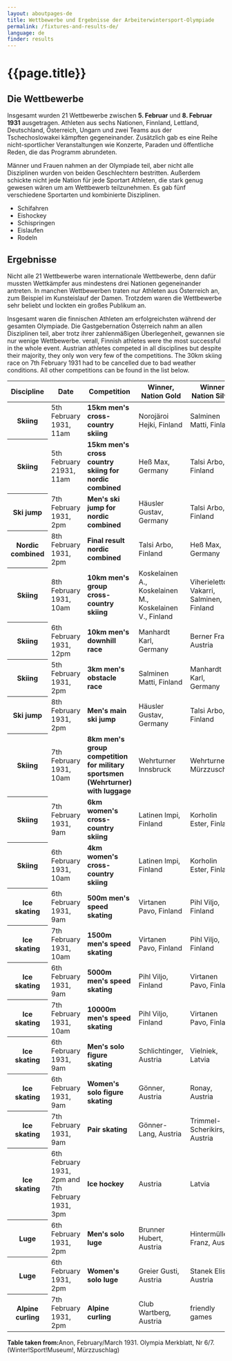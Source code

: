 ```yaml
---
layout: aboutpages-de
title: Wettbewerbe und Ergebnisse der Arbeiterwintersport-Olympiade
permalink: /fixtures-and-results-de/
language: de
finder: results
---
```

<h1>{{page.title}}</h1>
<h2>Die Wettbewerbe</h2>
<div class="information">
    <p>Insgesamt wurden 21 Wettbewerbe zwischen <b>5. Februar</b> und <b>8. Februar 1931</b> ausgetragen. Athleten aus sechs Nationen, Finnland, Lettland, Deutschland, Österreich, Ungarn und zwei Teams aus der Tschechoslowakei kämpften gegeneinander. Zusätzlich gab es eine Reihe nicht-sportlicher Veranstaltungen wie Konzerte, Paraden und öffentliche Reden, die das Programm abrundeten.</p>
    <p>Männer und Frauen nahmen an der Olympiade teil, aber nicht alle Disziplinen wurden von beiden Geschlechtern bestritten. Außerdem schickte nicht jede Nation für jede Sportart Athleten, die stark genug gewesen wären um am Wettbewerb teilzunehmen. Es gab fünf verschiedene Sportarten und kombinierte Disziplinen.</p>
</div>
<div class="facts-list">
    <ul>
        <li>Schifahren</li>
        <li>Eishockey</li>
        <li>Schispringen</li>
        <li>Eislaufen</li>
        <li>Rodeln</li>
    </ul>
</div>
<h2>Ergebnisse</h2>
<div class="information">
    <p>Nicht alle 21 Wettbewerbe waren internationale Wettbewerbe, denn dafür mussten Wettkämpfer aus mindestens drei Nationen gegeneinander antreten. In manchen Wettbewerben traten nur Athleten aus Österreich an, zum Beispiel im Kunsteislauf der Damen. Trotzdem waren die Wettbewerbe sehr beliebt und lockten ein großes Publikum an.</p>
    <p>Insgesamt waren die finnischen Athleten am erfolgreichsten während der gesamten Olympiade. Die Gastgebernation Österreich nahm an allen Disziplinen teil, aber trotz ihrer zahlenmäßigen Überlegenheit, gewannen sie nur wenige Wettbewerbe. verall, Finnish athletes were the most successful in the whole event. Austrian athletes competed in all disciplines but despite their majority, they only won very few of the competitions. The 30km skiing race on 7th February 1931 had to be cancelled due to bad weather conditions. All other competitions can be found in the list below.</p></div>
<div class="table-responsive-sm">
<!--class="table-responsive-sm" ensures that the table behaves responsibly across all devices.-->
    <table class="table">
        <thead>
            <tr>
                <th scope="col">Discipline</th>
                <th scope="col">Date</th>
                <th scope="col">Competition</th>
                <th scope="col">Winner, Nation Gold</th>
                <th scope="col">Winner, Nation Silver</th>
                <th scope="col">International competition</th>
            </tr>
        </thead>
        <tbody>
            <tr>
                <th scope="row">Skiing</th>
                <td>5th February 1931, 11am</td>
                <td><b>15km men's cross-country skiing</b></td>
                <td>Norojäroi Hejki, Finland</td>
                <td>Salminen Matti, Finland</td>
                <td>Yes</td>
            </tr>
            <tr>
                <th scope="row">Skiing</th>
                <td>5th February 21931, 11am</td>
                <td><b>15km men's cross country skiing for nordic combined</b></td>
                <td>Heß Max, Germany</td>
                <td>Talsi Arbo, Finland</td>
                <td>Yes</td>
            </tr>
            <tr>
                <th scope="row">Ski jump</th>
                <td>7th February 1931, 2pm</td>
                <td><b>Men's ski jump for nordic combined</b></td>
                <td>Häusler Gustav, Germany</td>
                <td>Talsi Arbo, Finland</td>
                <td>Yes</td>
            </tr>
                        <tr>
                <th scope="row">Nordic combined</th>
                <td>8th February 1931, 2pm</td>
                <td><b>Final result nordic combined</b></td>
                <td>Talsi Arbo, Finland</td>
                <td>Heß Max, Germany</td>
                <td>Yes</td>
            </tr>
            <tr>
                <th scope="row">Skiing</th>
                <td>8th February 1931, 10am</td>
                <td><b>10km men's group cross-country skiing</b></td>
                <td>Koskelainen A., Koskelainen M., Koskelainen V., Finland</td>
                <td>Viherieletto, Vakarri, Salminen, Finland</td>
                <td>Yes</td>
            </tr>
            <tr>
                <th scope="row">Skiing</th>
                <td>6th February 1931, 12pm</td>
                <td><b>10km men's downhill race</b></td>
                <td>Manhardt Karl, Germany</td>
                <td>Berner Franz, Austria</td>
                <td>Yes</td>
            </tr>
            <tr>
                <th scope="row">Skiing</th>
                <td>5th February 1931, 2pm</td>
                <td><b>3km men's obstacle race</b></td>
                <td>Salminen Matti, Finland</td>
                <td>Manhardt Karl, Germany</td>
                <td>Yes</td>
            </tr>
            <tr>
                <th scope="row">Ski jump</th>
                <td>8th February 1931, 2pm</td>
                <td><b>Men's main ski jump</b></td>
                <td>Häusler Gustav, Germany</td>
                <td>Talsi Arbo, Finland</td>
                <td>Yes</td>
            </tr>
            <tr>
                <th scope="row">Skiing</th>
                <td>7th February 1931, 10am</td>
                <td><b>8km men's group competition for military sportsmen (Wehrturner) with luggage</b></td>
                <td>Wehrturner Innsbruck</td>
                <td>Wehrturner Mürzzuschlag</td>
                <td>No</td>
            </tr>
            <tr>
                <th scope="row">Skiing</th>
                <td>7th February 1931, 9am</td>
                <td><b>6km women's cross-country skiing</b></td>
                <td>Latinen Impi, Finland</td>
                <td>Korholin Ester, Finland</td>
                <td>Yes</td>
            </tr>
            <tr>
                <th scope="row">Skiing</th>
                <td>6th February 1931, 10am</td>
                <td><b>4km women's cross-country skiing</b></td>
                <td>Latinen Impi, Finland </td>
                <td>Korholin Ester, Finland</td>
                <td>Yes</td>
            </tr>
            <tr>
                <th scope="row">Ice skating</th>
                <td>6th February 1931, 9am</td>
                <td><b>500m men's speed skating</b></td>
                <td>Virtanen Pavo, Finland</td>
                <td>Pihl Viljo, Finland</td>
                <td>Yes</td>
            </tr>
            <tr>
                <th scope="row">Ice skating</th>
                <td>7th February 1931, 10am</td>
                <td><b>1500m men's speed skating</b></td>
                <td>Virtanen Pavo, Finland</td>
                <td>Pihl Viljo, Finland</td>
                <td>Yes</td>
            </tr>
            <tr>
                <th scope="row">Ice skating</th>
                <td>6th February 1931, 9am</td>
                <td><b>5000m men's speed skating</b></td>
                <td>Pihl Viljo, Finland</td>
                <td>Virtanen Pavo, Finland</td>
                <td>Yes</td>
            </tr>
            <tr>
                <th scope="row">Ice skating</th>
                <td>7th February 1931, 10am</td>
                <td><b>10000m men's speed skating</b></td>
                <td>Pihl Viljo, Finland</td>
                <td>Virtanen Pavo, Finland</td>
                <td>No</td>
            </tr>
            <tr>
                <th scope="row">Ice skating</th>
                <td>6th February 1931, 9am</td>
                <td><b>Men's solo figure skating</b></td>
                <td>Schlichtinger, Austria</td>
                <td>Vielniek, Latvia</td>
                <td>Yes</td>
            </tr>
            <tr>
                <th scope="row">Ice skating</th>
                <td>6th February 1931, 9am</td>
                <td><b>Women's solo figure skating</b></td>
                <td>Gönner, Austria</td>
                <td>Ronay, Austria</td>
                <td>No</td>
            </tr>
            <tr>
                <th scope="row">Ice skating</th>
                <td>7th February 1931, 9am</td>
                <td><b>Pair skating</b></td>
                <td>Gönner-Lang, Austria</td>
                <td>Trimmel-Scherikirs, Austria</td>
                <td>No</td>
            </tr>
            <tr>
                <th scope="row">Ice skating</th>
                <td>6th February 1931, 2pm and 7th February 1931, 3pm</td>
                <td><b>Ice hockey</b></td>
                <td>Austria</td>
                <td>Latvia</td>
                <td>Yes</td>
            </tr>
            <tr>
                <th scope="row">Luge</th>
                <td>6th February 1931, 2pm</td>
                <td><b>Men's solo luge</b></td>
                <td>Brunner Hubert, Austria</td>
                <td>Hintermüller Franz, Austria</td>
                <td>No</td>
            </tr>
            <tr>
                <th scope="row">Luge</th>
                <td>6th February 1931, 2pm</td>
                <td><b>Women's solo luge</b></td>
                <td>Greier Gusti, Austria</td>
                <td>Stanek Elise, Austria</td>
                <td>No</td>
            </tr>
            <tr>
                <th scope="row">Alpine curling</th>
                <td>7th February 1931, 2pm</td>
                <td><b>Alpine curling</b></td>
                <td>Club Wartberg, Austria</td>
                <td>friendly games</td>
                <td>No</td>
            </tr>
        </tbody>
    </table>
</div>
<p><b>Table taken from:</b>Anon, February/March 1931. Olympia Merkblatt, Nr 6/7. (Winter!Sport!Museum!, Mürzzuschlag)